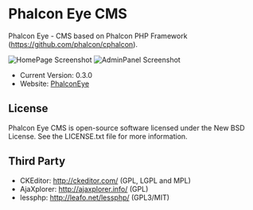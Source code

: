 Phalcon Eye CMS
=====================

Phalcon Eye - CMS based on Phalcon PHP Framework (https://github.com/phalcon/cphalcon).

![HomePage Screenshot](https://raw.github.com/lantian/PhalconEye/master/gitdata/screenshot2.png)
![AdminPanel Screenshot](https://raw.github.com/lantian/PhalconEye/master/gitdata/screenshot1.png)

* Current Version: 0.3.0
* Website: [PhalconEye](http://phalconeye.com/)

License
-------
Phalcon Eye CMS is open-source software licensed under the New BSD License. See the LICENSE.txt file for more information.

Third Party
-----------
* CKEditor: http://ckeditor.com/ (GPL, LGPL and MPL)
* AjaXplorer: http://ajaxplorer.info/ (GPL)
* lessphp: http://leafo.net/lessphp/ (GPL3/MIT)
